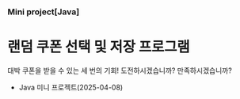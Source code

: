 ### Mini project[Java]
# 랜덤 쿠폰 선택 및 저장 프로그램
대박 쿠폰을 받을 수 있는 세 번의 기회! 
도전하시겠습니까? 만족하시겠습니까?

* Java 미니 프로젝트(2025-04-08)

